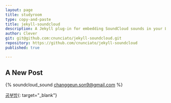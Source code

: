 ```yaml
---
layout: page
title: studyroom
type: copy-and-paste
title: jekyll-soundcloud
description: A Jekyll plug-in for embedding SoundCloud sounds in your Liquid templates.
author: Clever
git: git@github.com:cnunciato/jekyll-soundcloud.git
repository: https://github.com/cnunciato/jekyll-soundcloud
published: true

---
```


## A New Post

{% soundcloud_sound changgeun.son9@gmail.com %}

[공부방](https://time-timer.netlify.app/time-timer.html){: target="_blank"}
